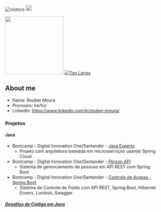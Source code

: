 ![visitors](https://visitor-badge.glitch.me/badge?page_id=page.id) <a href="https://www.linkedin.com/in/reuber-moura/" target="_blank"> <img height="20" src="https://img.shields.io/badge/LinkedIn-0077B5?style=for-the-badge&logo=linkedin&logoColor=white" /> </a>

<img height="190em" src="https://github-readme-stats.vercel.app/api?username=OptionSistemas&show_icons=true&hide_border=true&&count_private=true&include_all_commits=true" />  [![Top Langs](https://github-readme-stats.vercel.app/api/top-langs/?username=OptionSistemas&langs_count=8&layout=compact)](https://github.com/OptionSistemas/github-readme-stats)


## About me
* Name: Reuber Moura
* Pronouns: he/his
* LinkedIn: https://www.linkedin.com/in/reuber-moura/

### Projetos
#### Java
* Bootcamp - Digital Innovation One/Santander - [Java Experts](https://github.com/OptionSistemas/javadio-experts)
  * Projeto com arquitetura baseada em microsserviços usando Spring Cloud
* Bootcamp - Digital Innovation One/Santander - [Person API](https://github.com/OptionSistemas/PersonAPI)
  * Sistema de gerenciamento de pessoas em API REST com Spring Boot
* Bootcamp - Digital Innovation One/Santander - [Controle de Acesso - Spring Boot](https://github.com/OptionSistemas/controle_acesso_springboot_dioI)
  * Sistema de Controle de Ponto com API REST, Spring Boot, Hibernet Envers, Lombok, Swagger
  
 ##### [Desafios de Código em Java](https://github.com/OptionSistemas/dio_desafiosjava)
